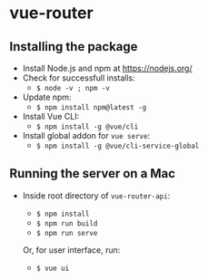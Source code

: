 # vue-router

## Installing the package
- Install Node.js and npm at https://nodejs.org/
- Check for successfull installs:
  - `$ node -v ; npm -v`
- Update npm:
  - `$ npm install npm@latest -g`
- Install Vue CLI:
  - `$ npm install -g @vue/cli`
- Install global addon for `vue serve`:
  - `$ npm install -g @vue/cli-service-global`

## Running the server on a Mac
- Inside root directory of `vue-router-api`:
  - `$ npm install`
  - `$ npm run build`
  - `$ npm run serve`
  
  Or, for user interface, run:
  - `$ vue ui`
